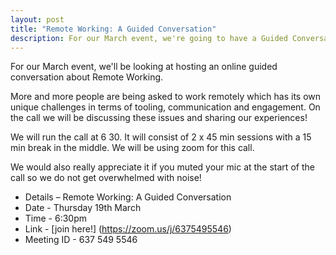 ```yaml
---
layout: post
title: "Remote Working: A Guided Conversation"
description: For our March event, we're going to have a Guided Conversation about Remote Working. 6.30pm, Thursday 18th April, online.
---
```

For our March event, we'll be looking at hosting an online guided conversation about Remote Working. 

More and more people are being asked to work remotely which has its own unique challenges in terms of tooling, communication and engagement. On the call we will be discussing these issues and sharing our experiences!

We will run the call at 6 30. It will consist of 2 x 45 min sessions with a 15 min break in the middle. We will be using zoom for this call.

We would also really appreciate it if you muted your mic at the start of the call so we do not get overwhelmed with noise! 

* Details – Remote Working: A Guided Conversation
* Date - Thursday 19th March
* Time - 6:30pm
* Link - [join here!] (https://zoom.us/j/6375495546)
* Meeting ID - 637 549 5546
